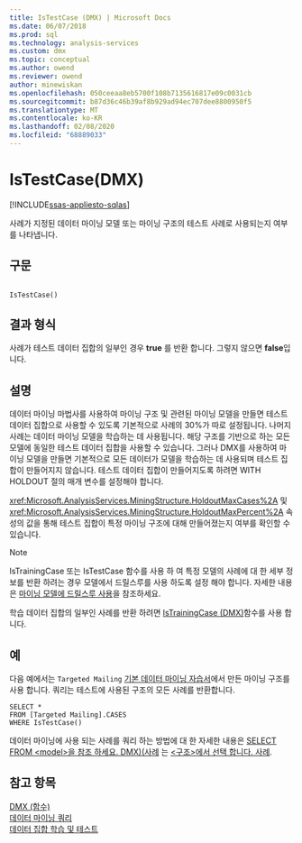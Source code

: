 ```yaml
---
title: IsTestCase (DMX) | Microsoft Docs
ms.date: 06/07/2018
ms.prod: sql
ms.technology: analysis-services
ms.custom: dmx
ms.topic: conceptual
ms.author: owend
ms.reviewer: owend
author: minewiskan
ms.openlocfilehash: 050ceeaa8eb5700f108b7135616817e09c0031cb
ms.sourcegitcommit: b87d36c46b39af8b929ad94ec707dee8800950f5
ms.translationtype: MT
ms.contentlocale: ko-KR
ms.lasthandoff: 02/08/2020
ms.locfileid: "68889033"
---
```

# <a name="istestcase-dmx"></a>IsTestCase(DMX)
[!INCLUDE[ssas-appliesto-sqlas](../includes/ssas-appliesto-sqlas.md)]

  사례가 지정된 데이터 마이닝 모델 또는 마이닝 구조의 테스트 사례로 사용되는지 여부를 나타냅니다.  
  
## <a name="syntax"></a>구문  
  
```  
  
IsTestCase()  
```  
  
## <a name="result-type"></a>결과 형식  
 사례가 테스트 데이터 집합의 일부인 경우 **true** 를 반환 합니다. 그렇지 않으면 **false**입니다.  
  
## <a name="remarks"></a>설명  
 데이터 마이닝 마법사를 사용하여 마이닝 구조 및 관련된 마이닝 모델을 만들면 테스트 데이터 집합으로 사용할 수 있도록 기본적으로 사례의 30%가 따로 설정됩니다. 나머지 사례는 데이터 마이닝 모델을 학습하는 데 사용됩니다. 해당 구조를 기반으로 하는 모든 모델에 동일한 테스트 데이터 집합을 사용할 수 있습니다. 그러나 DMX를 사용하여 마이닝 모델을 만들면 기본적으로 모든 데이터가 모델을 학습하는 데 사용되며 테스트 집합이 만들어지지 않습니다. 테스트 데이터 집합이 만들어지도록 하려면 WITH HOLDOUT 절의 매개 변수를 설정해야 합니다.  
  
 
  <xref:Microsoft.AnalysisServices.MiningStructure.HoldoutMaxCases%2A> 및 <xref:Microsoft.AnalysisServices.MiningStructure.HoldoutMaxPercent%2A> 속성의 값을 통해 테스트 집합이 특정 마이닝 구조에 대해 만들어졌는지 여부를 확인할 수 있습니다.  
  
> [!NOTE]  
>  IsTrainingCase 또는 IsTestCase 함수를 사용 하 여 특정 모델의 사례에 대 한 세부 정보를 반환 하려는 경우 모델에서 드릴스루를 사용 하도록 설정 해야 합니다. 자세한 내용은 [마이닝 모델에 드릴스루 사용](https://docs.microsoft.com/analysis-services/data-mining/enable-drillthrough-for-a-mining-model)을 참조하세요.  
  
 학습 데이터 집합의 일부인 사례를 반환 하려면 [IsTrainingCase &#40;DMX&#41;](../dmx/istrainingcase-dmx.md)함수를 사용 합니다.  
  
## <a name="examples"></a>예  
 다음 예에서는 `Targeted Mailing` [기본 데이터 마이닝 자습서](https://msdn.microsoft.com/library/6602edb6-d160-43fb-83c8-9df5dddfeb9c)에서 만든 마이닝 구조를 사용 합니다. 쿼리는 테스트에 사용된 구조의 모든 사례를 반환합니다.  
  
```  
SELECT *  
FROM [Targeted Mailing].CASES  
WHERE IsTestCase()  
```  
  
 데이터 마이닝에 사용 되는 사례를 쿼리 하는 방법에 대 한 자세한 내용은 [SELECT FROM &#60;model&#62;을 참조 하세요. DMX&#41;&#40;사례](../dmx/select-from-model-cases-dmx.md) 는 [&#60;구조&#62;에서 선택 합니다. 사례](../dmx/select-from-structure-cases.md).  
  
## <a name="see-also"></a>참고 항목  
 [DMX &#40;함수&#41;](../dmx/functions-dmx.md)   
 [데이터 마이닝 쿼리](https://docs.microsoft.com/analysis-services/data-mining/data-mining-queries)   
 [데이터 집합 학습 및 테스트](https://docs.microsoft.com/analysis-services/data-mining/training-and-testing-data-sets)  
  
  
